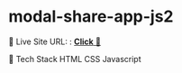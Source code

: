 # modal-share-app-js2


📌 Live Site URL: : <a href=https://vishal-811.github.io/modal-share-app-js2/>**Click** 🚀</a>

📌 Tech Stack
HTML  CSS  Javascript
